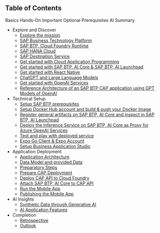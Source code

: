 ## Table of Contents

Basics
Hands-On
Important
Optional
Prerequisites
AI
Summary

<!-- disco-toc-start -->
- Explore and Discover
  - [Explore the mission](./01-explore-the-mission/explore.md)<!-- dc-card: {"label":  ["Basics"]} dc-card -->
  - [SAP Business Technology Platform](./01-explore-the-mission/BTP.md)<!-- dc-card: {"label":  ["Basics"]} dc-card -->
  - [SAP BTP, Cloud Foundry Runtime](./01-explore-the-mission/cf-runtime.md)<!-- dc-card: {"label":  ["Basics"]} dc-card -->
  - [SAP HANA Cloud](./01-explore-the-mission/hana-cloud.md)<!-- dc-card: {"label":  ["Basics"]} dc-card -->
  - [SAP Destination Service](./01-explore-the-mission/destination-service.md)<!-- dc-card: {"label":  ["Basics"]} dc-card -->
  - [Get started with Cloud Application Programming](./01-explore-the-mission/cap.md)<!-- dc-card: {"label":  ["Basics"]} dc-card -->
  - [Get started with SAP BTP, AI Core & SAP BTP, AI Launchpad](./01-explore-the-mission/ai-core-launchpad.md)<!-- dc-card: {"label":  ["Basics", "AI"]} dc-card -->
  - [Get started with React Native](./01-explore-the-mission/react-native.md)<!-- dc-card: {"label":  ["Basics"]} dc-card -->
  - [ChatGPT and Large Language Models](./01-explore-the-mission/GPT-and-LLMs.md)<!-- dc-card: {"label":  ["Basics", "AI"]} dc-card -->
  - [Get started with OpenAI Services](./01-explore-the-mission/azure-openai-services.md)<!-- dc-card: {"label":  ["Basics", "AI"]} dc-card -->
  - [Reference Architecture of an SAP BTP CAP application using GPT Models of OpenAI](https://github.com/SAP/sap-btp-reference-architectures/blob/main/hyperscalers/openai/README.md)<!-- dc-card: {"label":  ["Basics", "AI"]} dc-card -->
- Technical Setup
  - [Setup SAP BTP prerequisites](https://github.com/SAP-samples/azure-openai-aicore-cap-api/blob/main/documentation/00-prerequisites/01-setup-subaccount-cf-aicore.md)<!-- dc-card: {"label":  ["Prerequisites", "Hands-On"]} dc-card -->
  - [Setup Docker Hub account and build & push your Docker Image](https://github.com/SAP-samples/azure-openai-aicore-cap-api/blob/main/documentation/01-ai-core-azure-openai-proxy/02-build-push-docker-images.md)<!-- dc-card: {"label":  ["Prerequisites", "Hands-On"]} dc-card -->
  - [Register general artifacts on SAP BTP, AI Core and inspect in SAP BTP, AI Launchpad](https://github.com/SAP-samples/azure-openai-aicore-cap-api/blob/main/documentation/01-ai-core-azure-openai-proxy/03-register-general-artifacts.md)<!-- dc-card: {"label":  ["Hands-On", "AI"]} dc-card -->
  - [Deploy the Inference Service on SAP BTP, AI Core as Proxy for Azure OpenAI Services](https://github.com/SAP-samples/azure-openai-aicore-cap-api/blob/main/documentation/01-ai-core-azure-openai-proxy/04-setup-deployment-inference-service.md)<!-- dc-card: {"label":  ["Hands-On", "AI"]} dc-card -->
  - [Test and play with deployed service](https://github.com/SAP-samples/azure-openai-aicore-cap-api/blob/main/documentation/01-ai-core-azure-openai-proxy/05-test-deployed-service.md)<!-- dc-card: {"label":  ["Optional", "Hands-On"]} dc-card -->
  - [Expo Go Client & Expo Account](./02-technical-setup/07-expo.md)<!-- dc-card: {"label":  ["Optional", "Hands-On"]} dc-card -->
  - [Setup Business Application Studio](https://github.com/SAP-samples/successfactors-extension-calculate-employee-seniority/blob/mission/03-ConfigureSAPBusinessApplicationStudio/README.md)<!-- dc-card: {"label":  ["Prerequisites", "Hands-On"]} dc-card -->
- Application Deployment
  - [Application Architecture](./03-application/01-application-architecture.md)<!-- dc-card: {"label":  ["Basics", "Important"]} dc-card -->
  - [Data Model and provided Data](./03-application/02-data-model.md)<!-- dc-card: {"label":  ["Basics", "Important"]} dc-card -->
  - [Preparatory Steps](./03-application/03-preparatory.md)<!-- dc-card: {"label":  ["Hands-On", "Important"]} dc-card -->
  - [Prepare CAP Deployment](https://github.com/SAP-samples/azure-openai-aicore-cap-api/blob/main/documentation/02-cap-api/01-prepare-cap-deployment.md)<!-- dc-card: {"label":  ["Hands-On", "Important"]} dc-card -->
  - [Deploy CAP API to Cloud Foundry](./03-application/05-cap-deployment.md)<!-- dc-card: {"label":  ["Hands-On", "Important"]} dc-card -->
  - [Attach SAP BTP, AI Core to CAP API](https://github.com/SAP-samples/azure-openai-aicore-cap-api/blob/main/documentation/02-cap-api/03-attach-aicore.md)<!-- dc-card: {"label":  ["Hands-On", "AI"]} dc-card -->
  - [Run the Mobile App](./03-application/07-run-mobile-app.md)<!-- dc-card: {"label":  ["Hands-On", "Important"]} dc-card -->
  - [Publishing the Mobile App](./03-application/08-publish-mobile-app.md)<!-- dc-card: {"label":  ["Hands-On", "Optional"]} dc-card -->
- AI Insights
  - [Synthetic Data through Generative AI](./04-data-setup/AI-data-setup-overview.md)<!-- dc-card: {"label":  ["Basics", "AI"]} dc-card -->
  - [AI Application Features](./05-AI-features/AI-application-features-overview.md)<!-- dc-card: {"label":  ["Basics", "AI"]} dc-card -->
- Completion
  - [Retrospective](./06-complete/retrospective.md)<!-- dc-card: {"label":  ["Summary"]} dc-card -->
  - [Outlook](./06-complete/outlook.md)<!-- dc-card: {"label":  ["Summary"]} dc-card -->
<!-- disco-toc-end -->
